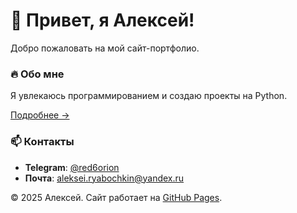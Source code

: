 <link rel="icon" href="assets/images/favicon.png">

<style>
  #duck-cursor {
    position: fixed;
    width: 60px;
    height: 60px;
    background-image: url('assets/images/duck.gif');
    background-size: contain;
    pointer-events: none;
    z-index: 9999;
    transition: transform 0.3s ease; /* Плавность поворота */
  }
</style>

<div id="rocket-cursor"></div>

<script>
// Проверяем загрузку DOM
document.addEventListener('DOMContentLoaded', function() {
  const rocket = document.getElementById('rocket-cursor');
  let posX = 0, posY = 0;
  let mouseX = 0, mouseY = 0;
  
  // Плавное следование за курсором
  function followCursor() {
    posX += (mouseX - posX - 16) * 0.2;
    posY += (mouseY - posY - 16) * 0.2;
    
    rocket.style.left = posX + 'px';
    rocket.style.top = posY + 'px';
    
    requestAnimationFrame(followCursor);
  }
  
  // Отслеживание положения мыши
  document.addEventListener('mousemove', function(e) {
    mouseX = e.clientX;
    mouseY = e.clientY;
    
    // Поворот ракеты
    const angle = Math.atan2(e.movementY, e.movementX) * 180 / Math.PI;
    rocket.style.transform = `rotate(${angle + 90}deg)`;
  });
  
  followCursor();
});
</script>

# 🚀 Привет, я Алексей!

Добро пожаловать на мой сайт-портфолио.

### 🔥 Обо мне  
Я увлекаюсь программированием и создаю проекты на Python.  

[Подробнее →](about.md)

### 📫 Контакты  
- **Telegram**: [@red6orion](https://t.me/red6orion)  
- **Почта**: [aleksei.ryabochkin@yandex.ru](mailto:aleksei.ryabochkin@yandex.ru)  

© 2025 Алексей. Сайт работает на [GitHub Pages](https://pages.github.com/).
